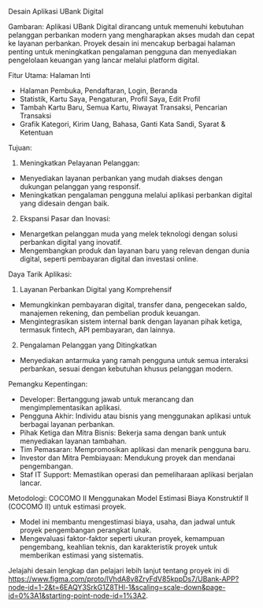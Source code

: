 Desain Aplikasi UBank Digital

Gambaran:
Aplikasi UBank Digital dirancang untuk memenuhi kebutuhan pelanggan perbankan modern yang mengharapkan akses mudah dan cepat ke layanan perbankan. Proyek desain ini mencakup berbagai halaman penting untuk meningkatkan pengalaman pengguna dan menyediakan pengelolaan keuangan yang lancar melalui platform digital.

Fitur Utama:
Halaman Inti
- Halaman Pembuka, Pendaftaran, Login, Beranda
- Statistik, Kartu Saya, Pengaturan, Profil Saya, Edit Profil
- Tambah Kartu Baru, Semua Kartu, Riwayat Transaksi, Pencarian Transaksi
- Grafik Kategori, Kirim Uang, Bahasa, Ganti Kata Sandi, Syarat & Ketentuan

Tujuan:
1. Meningkatkan Pelayanan Pelanggan:
- Menyediakan layanan perbankan yang mudah diakses dengan dukungan pelanggan yang responsif.
- Meningkatkan pengalaman pengguna melalui aplikasi perbankan digital yang didesain dengan baik.
2. Ekspansi Pasar dan Inovasi:
- Menargetkan pelanggan muda yang melek teknologi dengan solusi perbankan digital yang inovatif.
- Mengembangkan produk dan layanan baru yang relevan dengan dunia digital, seperti pembayaran digital dan investasi online.

Daya Tarik Aplikasi:
1. Layanan Perbankan Digital yang Komprehensif
- Memungkinkan pembayaran digital, transfer dana, pengecekan saldo, manajemen rekening, dan pembelian produk keuangan.
- Mengintegrasikan sistem internal bank dengan layanan pihak ketiga, termasuk fintech, API pembayaran, dan lainnya.
2. Pengalaman Pelanggan yang Ditingkatkan
- Menyediakan antarmuka yang ramah pengguna untuk semua interaksi perbankan, sesuai dengan kebutuhan khusus pelanggan modern.

Pemangku Kepentingan:
- Developer: Bertanggung jawab untuk merancang dan mengimplementasikan aplikasi.
- Pengguna Akhir: Individu atau bisnis yang menggunakan aplikasi untuk berbagai layanan perbankan.
- Pihak Ketiga dan Mitra Bisnis: Bekerja sama dengan bank untuk menyediakan layanan tambahan.
- Tim Pemasaran: Mempromosikan aplikasi dan menarik pengguna baru.
- Investor dan Mitra Pembiayaan: Mendukung proyek dan mendanai pengembangan.
- Staf IT Support: Memastikan operasi dan pemeliharaan aplikasi berjalan lancar.

Metodologi:
COCOMO II Menggunakan Model Estimasi Biaya Konstruktif II (COCOMO II) untuk estimasi proyek.
- Model ini membantu mengestimasi biaya, usaha, dan jadwal untuk proyek pengembangan perangkat lunak.
- Mengevaluasi faktor-faktor seperti ukuran proyek, kemampuan pengembang, keahlian teknis, dan karakteristik proyek untuk memberikan estimasi yang sistematis.

Jelajahi desain lengkap dan pelajari lebih lanjut tentang proyek ini di https://www.figma.com/proto/lVhdA8v8ZryFdV85kppDs7/UBank-APP?node-id=1-2&t=6EAQY3SrkG1Z8THl-1&scaling=scale-down&page-id=0%3A1&starting-point-node-id=1%3A2.

